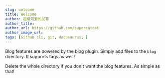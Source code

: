 ```yaml
---
slug: welcome
title: Welcome
author: 超级可爱的加菲
author_title: 
author_url: https://github.com/supercutcat
author_image_url: 
tags: [Github cli, git, docusaurus, ]
---
```


Blog features are powered by the blog plugin. Simply add files to the `blog` directory. It supports tags as well!

Delete the whole directory if you don't want the blog features. As simple as that!
